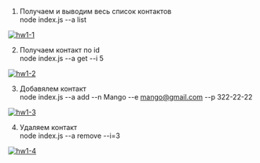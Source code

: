 1. Получаем и выводим весь список контактов 
   <br />node index.js --a list

<a href="https://ibb.co/MhmdhBv"><img src="https://i.ibb.co/KGJnGKP/hw1-1.png" alt="hw1-1" border="0"></a>

2. Получаем контакт по id
   <br />node index.js --a get --i 5

<a href="https://ibb.co/9VQtvyn"><img src="https://i.ibb.co/cC4Lv2J/hw1-2.png" alt="hw1-2" border="0" /></a>

3. Добавялем контакт
  <br /> node index.js --a add --n Mango --e mango@gmail.com --p 322-22-22

<a href="https://ibb.co/VJG3HVc"><img src="https://i.ibb.co/GnDFs74/hw1-3.png" alt="hw1-3" border="0"></a>

4. Удаляем контакт
  <br /> node index.js --a remove --i=3

<a  href="https://ibb.co/5hV7BbX"><img src="https://i.ibb.co/VY8K2f0/hw1-4.png" alt="hw1-4" border="0"></a><br />
